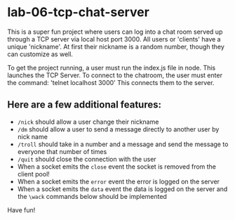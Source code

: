 
# lab-06-tcp-chat-server

 This is a super fun project where users can log into a chat room served up through a TCP server via local host port 3000. All users or 'clients' have a unique 'nickname'. At first their nickname is a random number, though they can customize as well.

 To get the project running, a user must run the index.js file in node. This launches the TCP Server. To connect to the chatroom,  the user must enter the command: 'telnet localhost 3000' This connects them to the server.

## Here are a few additional features:
 * `/nick` should allow a user change their nickname
 * `/dm` should allow a user to send a message directly to another user by nick name
 * `/troll` should take in a number and a message and send the message to everyone that number of times
 * `/quit` should close the connection with the user
 * When a socket emits the `close` event the socket is removed from the client pool!
 * When a socket emits the `error` event the error is logged on the server
 * When a socket emits the `data` event the data is logged on the server and the `\wack` commands below should be implemented

Have fun!
